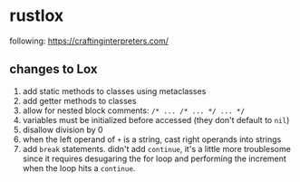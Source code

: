# rustlox

following: https://craftinginterpreters.com/

## changes to Lox
1. add static methods to classes using metaclasses
1. add getter methods to classes
1. allow for nested block comments: `/* ... /* ... */ ... */`
1. variables must be initialized before accessed (they don't default to `nil`)
1. disallow division by 0
1. when the left operand of `+` is a string, cast right operands into strings
1. add `break` statements. didn't add `continue`, it's a little more troublesome since it requires desugaring the for loop and performing the increment when the loop hits a `continue`.
